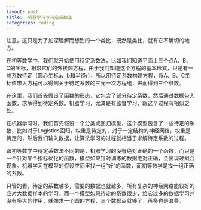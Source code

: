 ```yaml
---
layout: post
title:  机器学习与待定系数法
categories: coding
---
```


注意，这只是为了加深理解而想到的一个类比，既然是类比，就有它不确切的地方。

在初等数学中，我们就开始使用待定系数法，比如我们知道平面上三个点A、B、C的坐标，相求它们的外接圆方程，由于我们知道这个方程的基本形式，只是有一些系数待定（圆心坐标a、b和半径r），所以用待定系数构建方程，将A、B、C坐标值带入方程可以得到关于待定系数的三元一次方程组，进而得到三个参数。

在这里，我们首先假设了函数的形态，它包含了部分待定系数，然后通过数据带入函数，求解得到待定系数。机器学习，尤其是有监督学习，跟这个过程有相似之处。

在机器学习时，我们首先假设一个分类或回归模型，这个模型包含了一些待定的系数，比如对于Logistics回归，权重是待定的，对于一定结构的神经网络，权重是待定的，然后我们输入数据，让算法学习的过程就相当于求解待定系数的过程。

跟初等数学中待定系数法不同的是，机器学习的没有绝对正确的一个函数，而只是一个针对某个指标优化的函数，模型如果针对训练的数据绝对正确，会出现过拟合现象。机器学习在模型的假设空间里找一组“好”的系数，而初等数学是找一组正确的系数。

只管的看，待定的系数越多，需要的数据也就越多，所有复杂的神经网络能较好的应对大数据样本的学习。而一个模型如果待定的系数很少，给它过多的数据学习并没有多大的作用，就像求一个圆的方程，三个数据点就够了，再多也是浪费。

